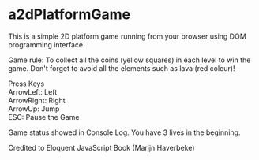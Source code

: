 # a2dPlatformGame
This is a simple 2D platform game running from your browser using DOM programming interface.

Game rule: To collect all the coins (yellow squares) in each level to win the game. Don't forget to avoid all the elements such as lava (red colour)!

Press Keys\
ArrowLeft: Left\
ArrowRight: Right\
ArrowUp: Jump\
ESC: Pause the Game

Game status showed in Console Log. You have 3 lives in the beginning.

Credited to Eloquent JavaScript Book (Marijn Haverbeke)
